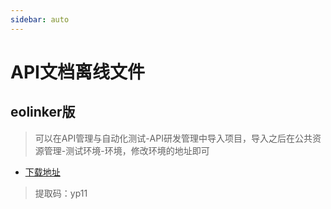 ```yaml
---
sidebar: auto
---
```

# API文档离线文件

## eolinker版

> 可以在API管理与自动化测试-API研发管理中导入项目，导入之后在公共资源管理-测试环境-环境，修改环境的地址即可

- [下载地址](https://pan.baidu.com/s/1txr_954q0QESNqHjdENEmg)

> 提取码：yp11 